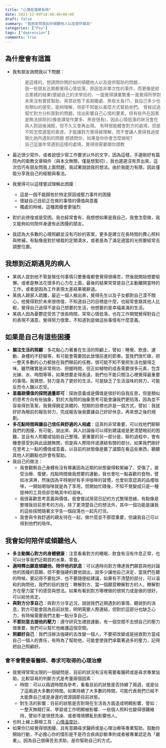 ```yaml
---
title: "心情低落總有時"
date: 2021-12-09T18:48:46+08:00
draft: false
summary: "我朋友問我如何傾聽他人以及提供幫助"
categories: ["Psy"]
tags: ["depression"]
comments: true
---
```


## 為什麼會有這篇

- 我有朋友詢問我以下問題：

  > 是這樣的，想請問你關於如何傾聽他人以及提供幫助的問題...  
  > 我一些朋友近期都覺得心情低落，原因並非單次性的事件，而更像是綜合累積的結果(懷疑自己的求學目的、一面覺得課業繁重一面覺得所學對未來沒有實質幫助、宵禁狀態下長期獨處、黑夜太長(?)，我自己多少也有類似的感受，能夠理解，但卻不知能以甚麼方式幫助他們。
  > 曾經試過幫忙對方分析面對的問題，找出影響自己心情的要素，但有些外在因素是無法排除的(像是課堂作業多、黑夜很長)，因此心情低落的狀況會在與人對談後減輕，但不久又會再出現。
  > 有時很能體會對方的處境，但是不知怎麼適當的表達，才能讓對方覺得被理解，而不會讓人覺得我過度簡化她所遇到的問題
  > 想請問你，如果是你你會怎麼做呢?  
  > 自己這幾年常遇到這樣的處境，覺得很需要跟你請教

- 最近很少寫作，或者說很少寫工作要求以外的文字，因為這樣，手邊剛好有篇院內的衛教文章稿件（與本文無關，僅是想絮叨），我也遲遲沒有弄出來，這次恰巧有朋友問我上面問題，我試著說說我的想法。由於我能力有限，因此僅能分享我自己的經驗與看法。
- 我覺得可以這樣嘗試理解此困擾：
  - 這是一個不能歸咎於特定原因或壓力事件的困擾
  - 懷疑自己目前正在做的事情的價值與意義
  - 獨處的時候，這種困擾會更強烈
- 對於此徬徨或是受困，我也經常會有，我想想如果是我自己，我會怎麼做，我又能夠如何陪伴身邊有此困擾的朋友。
- 我認為大多數的心理照顧並沒有巧妙的答案，更多是建立在長時間的費心照料與修補，有點像是對於植栽的定期澆水，或者是為了滿足適當的光照要經常去調整位置。

## 我想到近期遇見的病人

- 某病人提到他不管是做任何事情只要重複都會覺得很痛苦，然後就開始想要偷懶，或者是無法花很多的心力在上面，最後的結果常常是自己主動離開當時的工作，或者是因為工作表現太差結果被辭退。
- 某病人跟家人疏離，最近一個人搬出來，覺得先生以及子女都對自己漠不關心，他覺得對於未來很徬徨，不知道自己的目標是什麼，也經常會跟其他人比較，覺得自己過得不是自己想要的生活，他想要的是幸福美滿的生活。
- 某病人因為憂鬱症受苦了很長時間，常常心情低落，也在工作期間覺得對自己的表現不滿意，覺得努力很累，不知道到底做這些事情有什麼意義。

## 如果是自己有這些困擾

- **關注生活的照顧**：多花點心力著重在生活的照顧上，譬如：睡覺、飲食、運動、身體的不舒服等，有可能會需要因此放慢前進的節奏。當我們很忙碌，把一整天多數的心力都放在我們眼前的任務，很可能不知不覺把生活也變得乏味，雖然確實是非常用功、把握時間，但正如植物的成長需要很多元素，包含光線、水、時間等等，如果想要走得長遠，我們也不能只關注心裡覺得最重要的事情。我猜想，努力是為了更好的生活，可是缺乏了生活滋味的努力，可能反而令人難以忍受。
- **意義跟價值的探問適量即可**：探詢意義或是價值是很好的自我反思，但是類似的思考方向有些抽象，對於大哉問的抽象思考可能會讓我們更陷落，因為並不容易得到答案，我覺得鎖定具體的、短期的目標也許是一個方式，譬如：我就好好為眼前的報告努力，完成報告後我要讓自己好好休息，再來想之後的規劃。
- **多花點時間與讓自己信任與舒適的人相處**：這真的非常重要，可以找他們聊聊我們的困擾，有可能，說出來、與人討論後可以得到建議或是更清楚眼前的困難，並且有人聆聽或協助自己整理。更重要的另一部分是，聊的過程中，會有機會感受到與此話題無關，但是與人際陪伴或連結有關的部分。如果我們剛好在思考上一點的價值或意義，以目前的狀態像是戴了濾鏡在看這些東西，聽聽其他人的觀點也許會有幫助。
- 我自己的做法：
  - 我會觀察自己身體有沒有哪裏因為近期的狀態變得較緊繃了、受傷了，接受治療、復健，找點時間做我想要的運動，我也會吃一點喜歡的食物，譬如冰淇淋，然後因為平時剛好有手沖咖啡的習慣，也會刻意認真的品嚐咖啡，一開始喝咖啡就是為了享用，但開始忙碌後，不知不覺變成只是一種提神的工具但卻忽略其中的滋味。
  - 我很喜歡思考意義與價值，我會嘗試用寫日記的方式整理思緒，有點像是整理我目前思考的方向，除了更清楚自己的想法外，其中一個功能是讓我的這些探問隨著文字告一個段落也一起先打住。
  - 我會與令我舒適的親友待在一起，做什麼並不那麼重要，但讓我自己可以得到他們的陪伴。

## 我會如何陪伴或傾聽他人

- **多主動關心對方的身體健康**：注意看看對方的睡眠、飲食有沒有作息正常，也可以分享我們近期買的水果、零食。
- **適時釋出願意傾聽他、陪伴他的訊息**：可以適時向對方傳達我們願意與他討論他的困擾的意願，但不要強硬的要他說出，說多少讓他自己決定，當我們在聽的時候，要記得不要批評、也不要隨便給建議，如果有不清楚的部分，可以溫和的詢問他，我們的目的放在：瞭解對方、當一個願意瞭解對方的人，瞭解對方在壓力當下的感受與想法。如果有看到對方哪裡做的很努力或是做的很好，可以給他肯定。
- **與對方分享自己**：與對方分享近況，說說我們近期遇到的事情、聽說到的消息，對方可能會因為目前狀態，明明需要人際連結，但對於這部分也缺乏心力，有時候需要我們主動一點分享自己。
- **不要刻意去提他的壓力**：遵守研究生禮貌運動，有一個空間不去想自己的壓力很重要，我們可以幫忙他維護這個空間。
- **照顧好自己**：我們沒辦法強硬的去改變一個人，不要把改變或是拯救對方當成自己一個人的責任，有時為了幫助他，可能會使我們承載著過多的壓力，記得把自己照顧好。

### 會不會需要看醫師、尋求可取得的心理治療

- 我覺得常常出現的一個疑問是，目前的狀況有沒有需要看醫師或是尋求專業協助，比較容易的判斷方式是考量兩個因素：
  - 時間：可以以兩週時間為參考，看看目前的狀態是否持續了兩週，或是佔了這兩週大多數的時間。如果持續了大多數的時間，可能代表我們已經不太能靠自己或是身邊的資源調節目前狀態。
  - 對生活的影響：目前的狀態是否對現在生活各方面造成明顯影響，譬如：一整天無精打采、學習或工作明顯被影響、一些個人照料也變得很難維持，譬如不是很想洗澡、或者環境髒亂到影響他人。
- 也附上線上篩檢工具：[心情溫度計](https://www.tsos.org.tw/web/page/bsrs)。
- 如果你已經覺得很困擾，且有意願尋求醫師或是心理治療等專業幫助，鼓勵你開始行動，不必擔心你的情形是不是符合疾病診斷準則或者被專業認定為「嚴重」。因為自己很痛苦去求助，是你幫助自己的方式。
